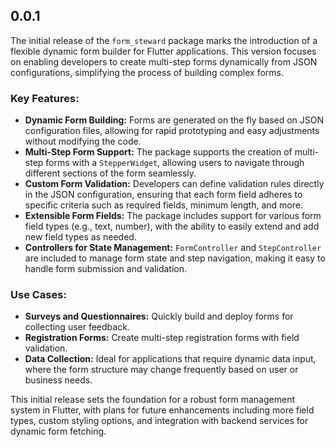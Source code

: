 ## 0.0.1

The initial release of the `form_steward` package marks the introduction of a flexible dynamic form builder for Flutter applications. This version focuses on enabling developers to create multi-step forms dynamically from JSON configurations, simplifying the process of building complex forms.

### Key Features:
- **Dynamic Form Building:** Forms are generated on the fly based on JSON configuration files, allowing for rapid prototyping and easy adjustments without modifying the code.
- **Multi-Step Form Support:** The package supports the creation of multi-step forms with a `StepperWidget`, allowing users to navigate through different sections of the form seamlessly.
- **Custom Form Validation:** Developers can define validation rules directly in the JSON configuration, ensuring that each form field adheres to specific criteria such as required fields, minimum length, and more.
- **Extensible Form Fields:** The package includes support for various form field types (e.g., text, number), with the ability to easily extend and add new field types as needed.
- **Controllers for State Management:** `FormController` and `StepController` are included to manage form state and step navigation, making it easy to handle form submission and validation.

### Use Cases:
- **Surveys and Questionnaires:** Quickly build and deploy forms for collecting user feedback.
- **Registration Forms:** Create multi-step registration forms with field validation.
- **Data Collection:** Ideal for applications that require dynamic data input, where the form structure may change frequently based on user or business needs.

This initial release sets the foundation for a robust form management system in Flutter, with plans for future enhancements including more field types, custom styling options, and integration with backend services for dynamic form fetching.